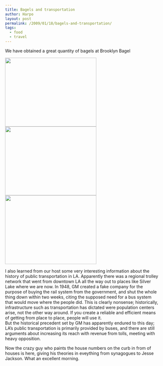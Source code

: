 ```yaml
---
title: Bagels and transportation
author: Harpo
layout: post
permalink: /2009/01/18/bagels-and-transportation/
tags:
  - food
  - travel
---
```

We have obtained a great quantity of bagels at Brooklyn Bagel

[<img class="alignnone size-full wp-image-364" src="http://harpojaeger.github.io/assets/media/wp-content/uploads/2009/01/l-640-480-08e54c82-90ee-4d7e-bd71-5fa01e700435.jpeg" alt="" width="300" height="225" />][1][<img class="alignnone size-full wp-image-364" src="http://harpojaeger.github.io/assets/media/wp-content/uploads/2009/01/l-640-480-f22f3afa-392a-4aaa-aaf3-49cc5b2fe7d1.jpeg" alt="" width="300" height="225" />][2][<img class="alignnone size-full wp-image-364" src="http://harpojaeger.github.io/assets/media/wp-content/uploads/2009/01/l-640-480-ddb2e919-dbe7-4c61-ab5f-8c4e2d518d2f.jpeg" alt="" width="300" height="225" />][3]

I also learned from our host some very interesting information about the history of public transportation in LA. Apparently there was a regional trolley network that went from downtown LA all the way out to places like Silver Lake where we are now. In 1948, GM created a fake company for the purpose of buying the rail system from the government, and shut the whole thing down within two weeks, citing the supposed need for a bus system that would move where the people did. This is clearly nonsense; historically, infrastructure such as transportation has dictated were population centers arise, not the other way around. If you create a reliable and efficient means of getting from place to place, people will use it.  
But the historical precedent set by GM has apparently endured to this day; LA&#8217;s public transportation is primarily provided by buses, and there are still arguments about increasing its reach with revenue from tolls, meeting with heavy opposition.

Now the crazy guy who paints the house numbers on the curb in from of houses is here, giving his theories in eveything from synagogues to Jesse Jackson. What an excellent morning.

 [1]: http://harpojaeger.github.io/assets/media/wp-content/uploads/2009/01/l-640-480-08e54c82-90ee-4d7e-bd71-5fa01e700435.jpeg
 [2]: http://harpojaeger.github.io/assets/media/wp-content/uploads/2009/01/l-640-480-f22f3afa-392a-4aaa-aaf3-49cc5b2fe7d1.jpeg
 [3]: http://harpojaeger.github.io/assets/media/wp-content/uploads/2009/01/l-640-480-ddb2e919-dbe7-4c61-ab5f-8c4e2d518d2f.jpeg